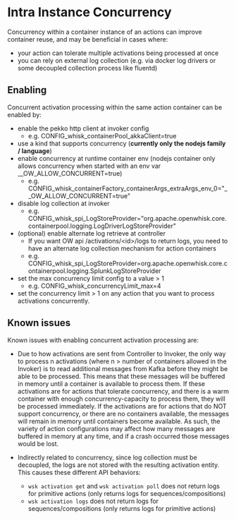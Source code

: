 <!--
#
# Licensed to the Apache Software Foundation (ASF) under one or more
# contributor license agreements.  See the NOTICE file distributed with
# this work for additional information regarding copyright ownership.
# The ASF licenses this file to You under the Apache License, Version 2.0
# (the "License"); you may not use this file except in compliance with
# the License.  You may obtain a copy of the License at
#
#     http://www.apache.org/licenses/LICENSE-2.0
#
# Unless required by applicable law or agreed to in writing, software
# distributed under the License is distributed on an "AS IS" BASIS,
# WITHOUT WARRANTIES OR CONDITIONS OF ANY KIND, either express or implied.
# See the License for the specific language governing permissions and
# limitations under the License.
#
-->
# Intra Instance Concurrency

Concurrency within a container instance of an actions can improve container reuse, and may be beneficial in cases where:

* your action can tolerate multiple activations being processed at once
* you can rely on external log collection (e.g. via docker log drivers or some decoupled collection process like fluentd)

## Enabling

Concurrent activation processing within the same action container can be enabled by:

* enable the pekko http client at invoker config
  * e.g. CONFIG_whisk_containerPool_akkaClient=true
* use a kind that supports concurrency (**currently only the nodejs family / language**)
* enable concurrency at runtime container env (nodejs container only allows concurrency when started with an env var __OW_ALLOW_CONCURRENT=true)
  * e.g. CONFIG_whisk_containerFactory_containerArgs_extraArgs_env_0="__OW_ALLOW_CONCURRENT=true"
* disable log collection at invoker
  * e.g. CONFIG_whisk_spi_LogStoreProvider="org.apache.openwhisk.core.containerpool.logging.LogDriverLogStoreProvider"
* (optional) enable alternate log retrieve at controller
  * If you want OW api /activations/\<id\>/logs to return logs, you need to have an alternate log collection mechanism for action containers
  * e.g. CONFIG_whisk_spi_LogStoreProvider=org.apache.openwhisk.core.containerpool.logging.SplunkLogStoreProvider
* set the max concurrency limit config to a value > 1
  * e.g. CONFIG_whisk_concurrencyLimit_max=4
* set the concurrency limit > 1 on any action that you want to process activations concurrently.


## Known issues

Known issues with enabling concurrent activation processing are:

* Due to how activations are sent from Controller to Invoker, the only way to process n activations (where n > number of containers allowed in the Invoker) is to read additional messages from Kafka before they might be able to be processed.
This means that these messages will be buffered in memory until a container is available to process them. If these activations are for actions that tolerate concurrency, and there is a warm container with enough concurrency-capacity to process them, they will be processed immediately.
If the activations are for actions that do NOT support concurrency, or there are no containers available, the messages will remain in memory until containers become available. As such, the variety of action configurations may affect how many messages are buffered in memory at any time, and if a crash occurred those messages would be lost.

* Indirectly related to concurrency, since log collection must be decoupled, the logs are not stored with the resulting activation entity. This causes these different API behaviors:
  * `wsk activation get` and `wsk activation poll` does not return logs for primitive actions (only returns logs for sequences/compositions)
  * `wsk activation logs` does not return logs for sequences/compositions (only returns logs for primitive actions)
